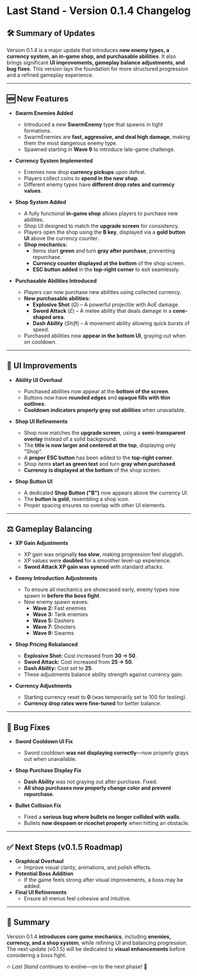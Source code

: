 # **Last Stand - Version 0.1.4 Changelog**

## **🛠 Summary of Updates**
Version 0.1.4 is a major update that introduces **new enemy types, a currency system, an in-game shop, and purchasable abilities**. It also brings significant **UI improvements, gameplay balance adjustments, and bug fixes**. This version lays the foundation for more structured progression and a refined gameplay experience.

---

## **🆕 New Features**
- **Swarm Enemies Added**
  - Introduced a new **SwarmEnemy** type that spawns in tight formations.
  - SwarmEnemies are **fast, aggressive, and deal high damage**, making them the most dangerous enemy type.
  - Spawned starting in **Wave 9** to introduce late-game challenge.

- **Currency System Implemented**
  - Enemies now drop **currency pickups** upon defeat.
  - Players collect coins to **spend in the new shop**.
  - Different enemy types have **different drop rates and currency values**.

- **Shop System Added**
  - A fully functional **in-game shop** allows players to purchase new abilities.
  - Shop UI designed to match the **upgrade screen** for consistency.
  - Players open the shop using the **B key**, displayed via a **gold button UI** above the currency counter.
  - **Shop mechanics:**
    - Items start **green** and turn **gray after purchase**, preventing repurchase.
    - **Currency counter displayed at the bottom** of the shop screen.
    - **ESC button added** in the **top-right corner** to exit seamlessly.

- **Purchasable Abilities Introduced**
  - Players can now purchase new abilities using collected currency.
  - **New purchasable abilities:**
    - **Explosive Shot** (*Q*) – A powerful projectile with AoE damage.
    - **Sword Attack** (*E*) – A melee ability that deals damage in a **cone-shaped area**.
    - **Dash Ability** (*Shift*) – A movement ability allowing quick bursts of speed.
  - Purchased abilities now **appear in the bottom UI**, graying out when on cooldown.

---

## **🎨 UI Improvements**
- **Ability UI Overhaul**
  - Purchased abilities now appear at the **bottom of the screen**.
  - Buttons now have **rounded edges** and **opaque fills with thin outlines**.
  - **Cooldown indicators properly gray out abilities** when unavailable.
  
- **Shop UI Refinements**
  - Shop now matches the **upgrade screen**, using a **semi-transparent overlay** instead of a solid background.
  - The **title is now larger and centered at the top**, displaying only "Shop".
  - A **proper ESC button** has been added to the **top-right corner**.
  - Shop items **start as green text** and turn **gray when purchased**.
  - **Currency is displayed at the bottom** of the shop screen.

- **Shop Button UI**
  - A dedicated **Shop Button ("B")** now appears above the currency UI.
  - The **button is gold**, resembling a shop icon.
  - Proper spacing ensures no overlap with other UI elements.
  
---

## **⚖️ Gameplay Balancing**
- **XP Gain Adjustments**
  - XP gain was originally **too slow**, making progression feel sluggish.
  - XP values were **doubled** for a smoother level-up experience.
  - **Sword Attack XP gain was synced** with standard attacks.
  
- **Enemy Introduction Adjustments**
  - To ensure all mechanics are showcased early, enemy types now spawn in **before the boss fight**.
  - New enemy spawn waves:
    - **Wave 2:** Fast enemies
    - **Wave 3:** Tank enemies
    - **Wave 5:** Dashers
    - **Wave 7:** Shooters
    - **Wave 9:** Swarms
  
- **Shop Pricing Rebalanced**
  - **Explosive Shot:** Cost increased from **30 → 50**.
  - **Sword Attack:** Cost increased from **25 → 50**.
  - **Dash Ability:** Cost set to **25**.
  - These adjustments balance ability strength against currency gain.
  
- **Currency Adjustments**
  - Starting currency reset to **0** (was temporarily set to 100 for testing).
  - **Currency drop rates were fine-tuned** for better balance.

---

## **🐛 Bug Fixes**
- **Sword Cooldown UI Fix**
  - Sword cooldown **was not displaying correctly**—now properly grays out when unavailable.
  
- **Shop Purchase Display Fix**
  - **Dash Ability** was not graying out after purchase. Fixed.
  - **All shop purchases now properly change color and prevent repurchase**.

- **Bullet Collision Fix**
  - Fixed a **serious bug where bullets no longer collided with walls**.
  - Bullets **now despawn or ricochet properly** when hitting an obstacle.

---

## **✅ Next Steps (v0.1.5 Roadmap)**
- **Graphical Overhaul**
  - Improve visual clarity, animations, and polish effects.
- **Potential Boss Addition**
  - If the game feels strong after visual improvements, a boss may be added.
- **Final UI Refinements**
  - Ensure all menus feel cohesive and intuitive.

---

## **📌 Summary**
Version 0.1.4 **introduces core game mechanics**, including **enemies, currency, and a shop system**, while refining UI and balancing progression. The next update (v0.1.5) will be dedicated to **visual enhancements** before considering a boss fight.

🔥 *Last Stand* continues to evolve—on to the next phase! 🚀

